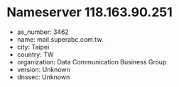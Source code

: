 # Nameserver 118.163.90.251

* as_number: 3462
* name: mail.superabc.com.tw.
* city: Taipei
* country: TW
* organization: Data Communication Business Group
* version: Unknown
* dnssec: Unknown
